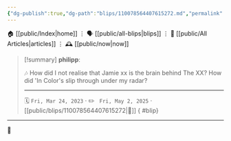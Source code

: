 ```yaml
---
{"dg-publish":true,"dg-path":"blips/110078564407615272.md","permalink":"/blips/110078564407615272/","title":"philipp on mastodon @ 2023-03-24"}
---
```



<div class="transclusion internal-embed is-loaded"><div class="markdown-embed">




🏠 [[public/Index\|home]]  ⋮ 🗣️ [[public/all-blips\|blips]] ⋮  📝 [[public/All Articles\|articles]]  ⋮ 🕰️ [[public/now\|now]]


</div></div>


> [!summary] **philipp**:
>
> 🎶 How did I not realise that Jamie xx is the brain behind The XX? How did 'In Color's slip through under my radar?
> - - -
>
> 🗓️ <code>Fri, Mar 24, 2023</code>  · ✏️ <code> Fri, May 2, 2025</code>  · [[public/blips/110078564407615272\|🔗]]
{ #blip}


- - -

 👾
